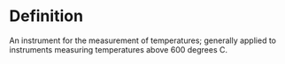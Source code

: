 # Definition

An instrument for the measurement of temperatures; generally applied to
instruments measuring temperatures above 600 degrees C.
